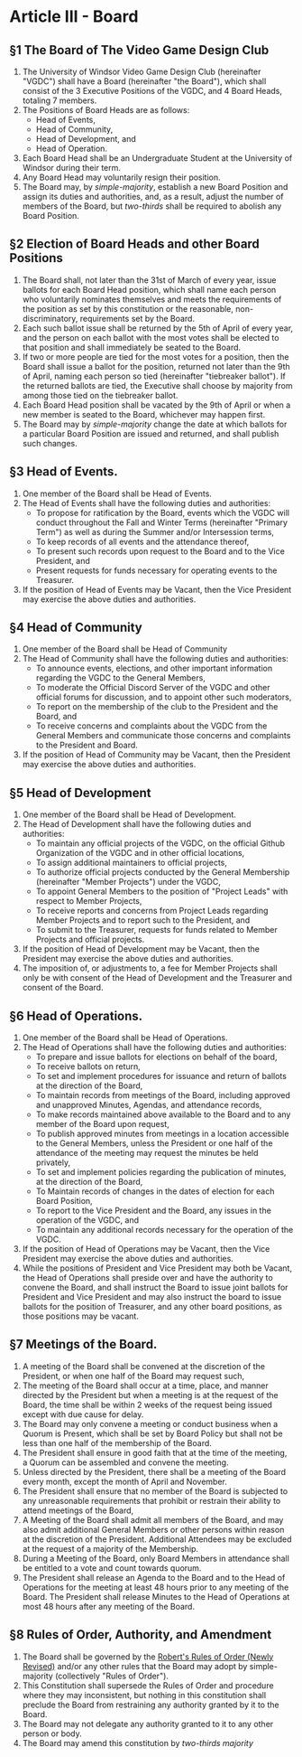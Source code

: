# Article III - Board

## §1 The Board of The Video Game Design Club

1. The University of Windsor Video Game Design Club (hereinafter "VGDC") shall have a Board (hereinafter "the Board"), which shall consist of the 3 Executive Positions of the VGDC, and 4 Board Heads, totaling 7 members.
2. The Positions of Board Heads are as follows:
    - Head of Events,
    - Head of Community,
    - Head of Development, and
    - Head of Operation.
3. Each Board Head shall be an Undergraduate Student at the University of Windsor during their term. 
4. Any Board Head may voluntarily resign their position.
5. The Board may, by *simple-majority*, establish a new Board Position and assign its duties and authorities, and, as a result, adjust the number of members of the Board, but *two-thirds* shall be required to abolish any Board Position.

## §2 Election of Board Heads and other Board Positions
1. The Board shall, not later than the 31st of March of every year, issue ballots for each Board Head position, which shall name each person who voluntarily nominates themselves and meets the requirements of the position as set by this constitution or the reasonable, non-discriminatory, requirements set by the Board.
2. Each such ballot issue shall be returned by the 5th of April of every year, and the person on each ballot with the most votes shall be elected to that position and shall immediately be seated to the Board. 
3. If two or more people are tied for the most votes for a position, then the Board shall issue a ballot for the position, returned not later than the 9th of April, naming each person so tied (hereinafter "tiebreaker ballot"). If the returned ballots are tied, the Executive shall choose by majority from among those tied on the tiebreaker ballot.
4. Each Board Head position shall be vacated by the 9th of April or when a new member is seated to the Board, whichever may happen first.
5. The Board may by *simple-majority* change the date at which ballots for a particular Board Position are issued and returned, and shall publish such changes.

## §3 Head of Events.
1. One member of the Board shall be Head of Events. 
2. The Head of Events shall have the following duties and authorities:
    - To propose for ratification by the Board, events which the VGDC will conduct throughout the Fall and Winter Terms (hereinafter "Primary Term") as well as during the Summer and/or Intersession terms,
    - To keep records of all events and the attendance thereof, 
    - To present such records upon request to the Board and to the Vice President, and
    - Present requests for funds necessary for operating events to the Treasurer.
3. If the position of Head of Events may be Vacant, then the Vice President may exercise the above duties and authorities.

## §4 Head of Community
1. One member of the Board shall be Head of Community
2. The Head of Community shall have the following duties and authorities:
    - To announce events, elections, and other important information regarding the VGDC to the General Members, 
    - To moderate the Official Discord Server of the VGDC and other official forums for discussion, and to appoint other such moderators, 
    - To report on the membership of the club to the President and the Board, and
    - To receive concerns and complaints about the VGDC from the General Members and communicate those concerns and complaints to the President and Board.
3. If the position of Head of Community may be Vacant, then the President may exercise the above duties and authorities.

## §5 Head of Development
1. One member of the Board shall be Head of Development.
2. The Head of Development shall have the following duties and authorities:
    - To maintain any official projects of the VGDC, on the official Github Organization of the VGDC and in other official locations,
    - To assign additional maintainers to official projects,
    - To authorize official projects conducted by the General Membership (hereinafter "Member Projects") under the VGDC,
    - To appoint General Members to the position of "Project Leads" with respect to Member Projects,
    - To receive reports and concerns from Project Leads regarding Member Projects and to report such to the President, and
    - To submit to the Treasurer, requests for funds related to Member Projects and official projects.
3. If the position of Head of Development may be Vacant, then the President may exercise the above duties and authorities.
4. The imposition of, or adjustments to, a fee for Member Projects shall only be with consent of the Head of Development and the Treasurer and consent of the Board.

## §6 Head of Operations.
1. One member of the Board shall be Head of Operations.
2. The Head of Operations shall have the following duties and authorities:
    - To prepare and issue ballots for elections on behalf of the board,
    - To receive ballots on return,
    - To set and implement procedures for issuance and return of ballots at the direction of the Board,
    - To maintain records from meetings of the Board, including approved and unapproved Minutes, Agendas, and attendance records,
    - To make records maintained above available to the Board and to any member of the Board upon request,
    - To publish approved minutes from meetings in a location accessible to the General Members, unless the President or one half of the attendance of the meeting may request the minutes be held privately,
    - To set and implement policies regarding the publication of minutes, at the direction of the Board,
    - To Maintain records of changes in the dates of election for each Board Position,
    - To report to the Vice President and the Board, any issues in the operation of the VGDC, and
    - To maintain any additional records necessary for the operation of the VGDC.
3. If the position of Head of Operations may be Vacant, then the Vice President may exercise the above duties and authorities.
4. While the positions of President and Vice President may both be Vacant, the Head of Operations shall preside over and have the authority to convene the Board, and shall instruct the Board to issue joint ballots for President and Vice President and may also instruct the board to issue ballots for the position of Treasurer, and any other board positions, as those positions may be vacant.

## §7 Meetings of the Board.
1. A meeting of the Board shall be convened at the discretion of the President, or when one half of the Board may request such,
2. The meeting of the Board shall occur at a time, place, and manner directed by the President but when a meeting is at the request of the Board, the time shall be within 2 weeks of the request being issued except with due cause for delay.
3. The Board may only convene a meeting or conduct business when a Quorum is Present, which shall be set by Board Policy but shall not be less than one half of the membership of the Board.
4. The President shall ensure in good faith that at the time of the meeting, a Quorum can be assembled and convene the meeting.
5. Unless directed by the President, there shall be a meeting of the Board every month, except the month of April and November. 
6. The President shall ensure that no member of the Board is subjected to any unreasonable requirements that prohibit or restrain their ability to attend meetings of the Board,
7. A Meeting of the Board shall admit all members of the Board, and may also admit additional General Members or other persons within reason at the discretion of the President. Additional Attendees may be excluded at the request of a majority of the Membership.
8. During a Meeting of the Board, only Board Members in attendance shall be entitled to a vote and count towards quorum.
9. The President shall release an Agenda to the Board and to the Head of Operations for the meeting at least 48 hours prior to any meeting of the Board. The President shall release Minutes to the Head of Operations at most 48 hours after any meeting of the Board.


## §8 Rules of Order, Authority, and Amendment
1. The Board shall be governed by the [Robert's Rules of Order (Newly Revised)](http://rulesonline.com/) and/or any other rules that the Board may adopt by simple-majority (collectively "Rules of Order").
2. This Constitution shall supersede the Rules of Order and procedure where they may inconsistent, but nothing in this constitution shall preclude the Board from restraining any authority granted by it to the Board.
3. The Board may not delegate any authority granted to it to any other person or body.
4. The Board may amend this constitution by *two-thirds majority*


